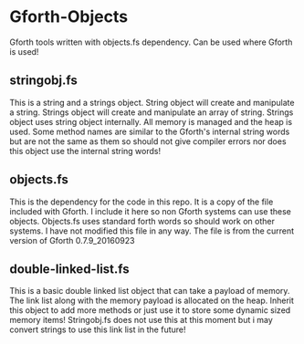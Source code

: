 # Gforth-Objects
Gforth tools written with objects.fs dependency.  Can be used where Gforth is used!

## stringobj.fs
This is a string and a strings object.  String object will create
and manipulate a string.  Strings object will create and manipulate an array of string.
Strings object uses string object internally.  All memory is managed
and the heap is used.  Some method names are similar to the Gforth's internal string
words but are not the same as them so should not give compiler errors nor does this
object use the internal string words!

## objects.fs
This is the dependency for the code in this repo.  It is a copy of the file included with
Gforth.  I include it here so non Gforth systems can use these objects.  Objects.fs uses
standard forth words so should work on other systems.  I have not modified this file in any way.
The file is from the current version of Gforth 0.7.9_20160923

## double-linked-list.fs
This is a basic double linked list object that can take a payload of memory.  The link list along with the memory payload
is allocated on the heap.  Inherit this object to add more methods or just use it to store some dynamic sized memory items!
Stringobj.fs does not use this at this moment but i may convert strings to use this link list in the future!
